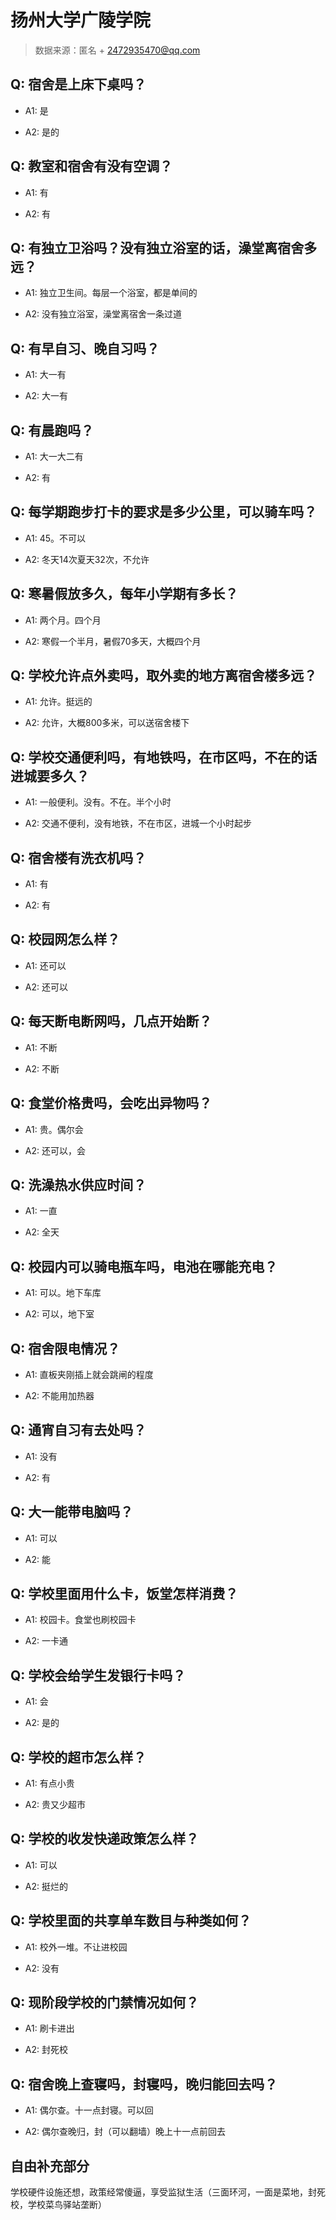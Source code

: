 # 扬州大学广陵学院

> 数据来源：匿名 + 2472935470@qq.com

## Q: 宿舍是上床下桌吗？

- A1: 是

- A2: 是的

## Q: 教室和宿舍有没有空调？

- A1: 有

- A2: 有

## Q: 有独立卫浴吗？没有独立浴室的话，澡堂离宿舍多远？

- A1: 独立卫生间。每层一个浴室，都是单间的

- A2: 没有独立浴室，澡堂离宿舍一条过道

## Q: 有早自习、晚自习吗？

- A1: 大一有

- A2: 大一有

## Q: 有晨跑吗？

- A1: 大一大二有

- A2: 有

## Q: 每学期跑步打卡的要求是多少公里，可以骑车吗？

- A1: 45。不可以

- A2: 冬天14次夏天32次，不允许

## Q: 寒暑假放多久，每年小学期有多长？

- A1: 两个月。四个月

- A2: 寒假一个半月，暑假70多天，大概四个月

## Q: 学校允许点外卖吗，取外卖的地方离宿舍楼多远？

- A1: 允许。挺远的

- A2: 允许，大概800多米，可以送宿舍楼下

## Q: 学校交通便利吗，有地铁吗，在市区吗，不在的话进城要多久？

- A1: 一般便利。没有。不在。半个小时

- A2: 交通不便利，没有地铁，不在市区，进城一个小时起步

## Q: 宿舍楼有洗衣机吗？

- A1: 有

- A2: 有

## Q: 校园网怎么样？

- A1: 还可以

- A2: 还可以

## Q: 每天断电断网吗，几点开始断？

- A1: 不断

- A2: 不断

## Q: 食堂价格贵吗，会吃出异物吗？

- A1: 贵。偶尔会

- A2: 还可以，会

## Q: 洗澡热水供应时间？

- A1: 一直

- A2: 全天

## Q: 校园内可以骑电瓶车吗，电池在哪能充电？

- A1: 可以。地下车库

- A2: 可以，地下室

## Q: 宿舍限电情况？

- A1: 直板夹刚插上就会跳闸的程度

- A2: 不能用加热器

## Q: 通宵自习有去处吗？

- A1: 没有

- A2: 有

## Q: 大一能带电脑吗？

- A1: 可以

- A2: 能

## Q: 学校里面用什么卡，饭堂怎样消费？

- A1: 校园卡。食堂也刷校园卡

- A2: 一卡通

## Q: 学校会给学生发银行卡吗？

- A1: 会

- A2: 是的

## Q: 学校的超市怎么样？

- A1: 有点小贵

- A2: 贵又少超市

## Q: 学校的收发快递政策怎么样？

- A1: 可以

- A2: 挺烂的

## Q: 学校里面的共享单车数目与种类如何？

- A1: 校外一堆。不让进校园

- A2: 没有

## Q: 现阶段学校的门禁情况如何？

- A1: 刷卡进出

- A2: 封死校

## Q: 宿舍晚上查寝吗，封寝吗，晚归能回去吗？

- A1: 偶尔查。十一点封寝。可以回

- A2: 偶尔查晚归，封（可以翻墙）晚上十一点前回去

## 自由补充部分

学校硬件设施还想，政策经常傻逼，享受监狱生活（三面环河，一面是菜地，封死校，学校菜鸟驿站垄断）